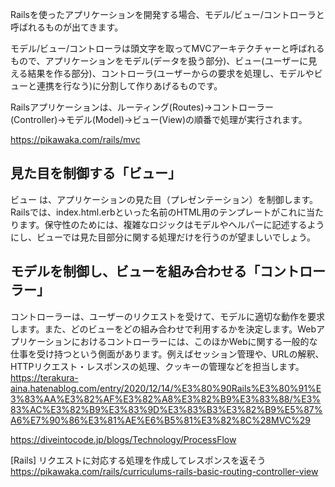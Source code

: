 Railsを使ったアプリケーションを開発する場合、モデル/ビュー/コントローラと呼ばれるものが出てきます。

モデル/ビュー/コントローラは頭文字を取ってMVCアーキテクチャーと呼ばれるもので、アプリケーションをモデル(データを扱う部分)、ビュー(ユーザーに見える結果を作る部分)、コントローラ(ユーザーからの要求を処理し、モデルやビューと連携を行なう)に分割して作りあげるものです。

Railsアプリケーションは、ルーティング(Routes)→コントローラー(Controller)→モデル(Model)→ビュー(View)の順番で処理が実行されます。

https://pikawaka.com/rails/mvc

## 見た目を制御する「ビュー」
ビュー は、アプリケーションの見た目（プレゼンテーション）を制御します。Railsでは、index.html.erbといった名前のHTML用のテンプレートがこれに当たります。保守性のためには、複雑なロジックはモデルやヘルパーに記述するようにし、ビューでは見た目部分に関する処理だけを行うのが望ましいでしょう。

## モデルを制御し、ビューを組み合わせる「コントローラー」
コントローラーは、ユーザーのリクエストを受けて、モデルに適切な動作を要求します。また、どのビューをどの組み合わせで利用するかを決定します。Webアプリケーションにおけるコントローラーには、このほかWebに関する一般的な仕事を受け持つという側面があります。例えばセッション管理や、URLの解釈、HTTPリクエスト・レスポンスの処理、クッキーの管理などを担当します。
https://terakura-aina.hatenablog.com/entry/2020/12/14/%E3%80%90Rails%E3%80%91%E3%83%AA%E3%82%AF%E3%82%A8%E3%82%B9%E3%83%88/%E3%83%AC%E3%82%B9%E3%83%9D%E3%83%B3%E3%82%B9%E5%87%A6%E7%90%86%E3%81%AE%E6%B5%81%E3%82%8C%28MVC%29

https://diveintocode.jp/blogs/Technology/ProcessFlow

[Rails] リクエストに対応する処理を作成してレスポンスを返そう
https://pikawaka.com/rails/curriculums-rails-basic-routing-controller-view